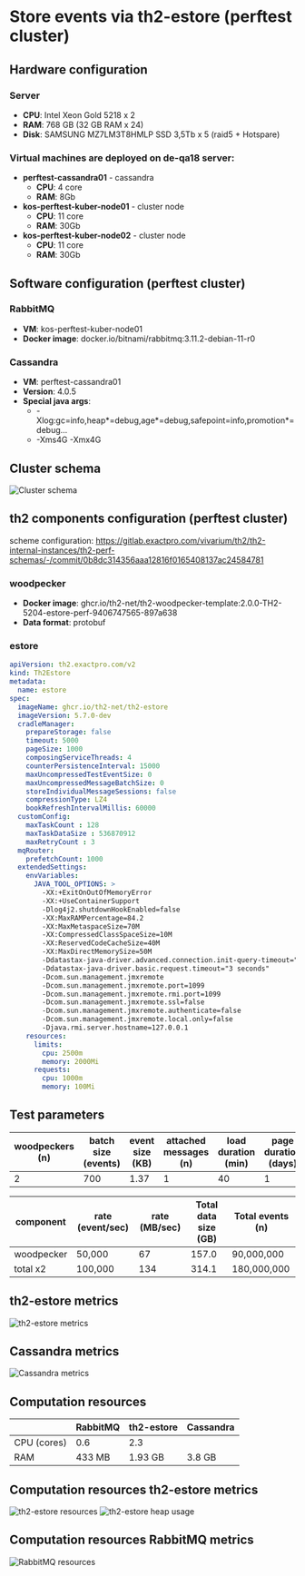 # Store events via th2-estore (perftest cluster)

## Hardware configuration

### Server

+ **CPU**: Intel Xeon Gold 5218 x 2
+ **RAM**: 768 GB (32 GB RAM x 24)
+ **Disk**: SAMSUNG MZ7LM3T8HMLP SSD 3,5Tb x 5 (raid5 + Hotspare)

### Virtual machines are deployed on de-qa18 server:

+ **perftest-cassandra01** - cassandra
  + **CPU**: 4 core
  + **RAM**: 8Gb
+ **kos-perftest-kuber-node01** - cluster node
  + **CPU**: 11 core
  + **RAM**: 30Gb
+ **kos-perftest-kuber-node02** - cluster node
  + **CPU**: 11 core
  + **RAM**: 30Gb

## Software configuration (perftest cluster)

### RabbitMQ
+ **VM**: kos-perftest-kuber-node01
+ **Docker image**: docker.io/bitnami/rabbitmq:3.11.2-debian-11-r0

### Cassandra
+ **VM**: perftest-cassandra01
+ **Version**: 4.0.5
+ **Special java args**:
  + -Xlog:gc=info,heap*=debug,age*=debug,safepoint=info,promotion*=debug...
  + -Xms4G -Xmx4G

## Cluster schema
![Cluster schema](cluster_schema.png)

## th2 components configuration (perftest cluster)

scheme configuration:
https://gitlab.exactpro.com/vivarium/th2/th2-internal-instances/th2-perf-schemas/-/commit/0b8dc314356aaa12816f0165408137ac24584781

### woodpecker
+ **Docker image**: ghcr.io/th2-net/th2-woodpecker-template:2.0.0-TH2-5204-estore-perf-9406747565-897a638
+ **Data format**: protobuf

### estore
```yaml
apiVersion: th2.exactpro.com/v2
kind: Th2Estore
metadata:
  name: estore
spec:
  imageName: ghcr.io/th2-net/th2-estore
  imageVersion: 5.7.0-dev
  cradleManager:
    prepareStorage: false
    timeout: 5000
    pageSize: 1000
    composingServiceThreads: 4
    counterPersistenceInterval: 15000
    maxUncompressedTestEventSize: 0
    maxUncompressedMessageBatchSize: 0
    storeIndividualMessageSessions: false
    compressionType: LZ4
    bookRefreshIntervalMillis: 60000
  customConfig:
    maxTaskCount : 128
    maxTaskDataSize : 536870912
    maxRetryCount : 3
  mqRouter:
    prefetchCount: 1000
  extendedSettings:
    envVariables:
      JAVA_TOOL_OPTIONS: >
        -XX:+ExitOnOutOfMemoryError
        -XX:+UseContainerSupport
        -Dlog4j2.shutdownHookEnabled=false
        -XX:MaxRAMPercentage=84.2
        -XX:MaxMetaspaceSize=70M
        -XX:CompressedClassSpaceSize=10M
        -XX:ReservedCodeCacheSize=40M
        -XX:MaxDirectMemorySize=50M
        -Ddatastax-java-driver.advanced.connection.init-query-timeout="5000 milliseconds"
        -Ddatastax-java-driver.basic.request.timeout="3 seconds"
        -Dcom.sun.management.jmxremote
        -Dcom.sun.management.jmxremote.port=1099
        -Dcom.sun.management.jmxremote.rmi.port=1099
        -Dcom.sun.management.jmxremote.ssl=false
        -Dcom.sun.management.jmxremote.authenticate=false
        -Dcom.sun.management.jmxremote.local.only=false
        -Djava.rmi.server.hostname=127.0.0.1
    resources:
      limits:
        cpu: 2500m
        memory: 2000Mi
      requests:
        cpu: 1000m
        memory: 100Mi
```

## Test parameters
| woodpeckers (n) | batch size (events) | event size (KB) | attached messages (n) | load duration (min) | page duration (days) |
|-----------------|---------------------|-----------------|-----------------------|---------------------|----------------------|
| 2               | 700                 | 1.37            | 1                     | 40                  | 1                    |

| component  | rate (event/sec) | rate (MB/sec) | Total data size (GB) | Total events (n) |
|------------|------------------|---------------|----------------------|------------------|
| woodpecker | 50,000           | 67            | 157.0                | 90,000,000       |
| total x2   | 100,000          | 134           | 314.1                | 180,000,000      |

## th2-estore metrics
![th2-estore metrics](estore_persist.png)

## Cassandra metrics
![Cassandra metrics](cassandra_disk_usage.png)

## Computation resources

|             | RabbitMQ | th2-estore | Cassandra |
|-------------|----------|------------|-----------|
| CPU (cores) | 0.6      | 2.3        |           |
| RAM         | 433 MB   | 1.93 GB    | 3.8 GB    |

## Computation resources th2-estore metrics
![th2-estore resources](estore_res.png)
![th2-estore heap usage](estore_heap.png)

## Computation resources RabbitMQ metrics
![RabbitMQ resources](rabbitmq_res.png)